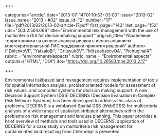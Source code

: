 +++

categories="article"
date="2013-07-14T01:10:53+03:00"
issue="2013-02"
issue_name="2013 - #02"
issue_id="2"
number="17"
file="pdf/2013/02/2013-02-article-17.pdf"
first_page="143"
last_page="152"
udc="503.2:504.064"
title="Environmental risk management with the use of multicriteria GIS for decisionmaking support"
original_title="Управление территориями на основе анализа рисков с использованием многокритериальной ГИС поддержки принятия решений"
authors=["DidenkoVI", "YatsaloBI", "GritsyukSV", "MirzeabasovOA", "PichuginaIA"]
rubric = "environmentalaspects"
rubric_name = "Environmental aspects"
outputs=["HTML", "DOI"]
doi="https://doi.org/10.26583/npe.2013.2.17"

+++

Environmental riskbased land management requires implementation of tools for spatial information analysis, problemoriented models for assessment of risk values, and computer systems for decision making support. A new Decision Support System (DSS) DECERNS (Decision Evaluation in Complex Risk Network Systems) has been developed to address this class of problems. DECERNS is a webbased Spatial DSS (WebSDSS) for multicriteria analysis of a wide range of spatiallydistributed alternatives within the problems on risk management and landuse planning. This paper provides a brief overview of methods and tools used in DECERNS; application of DECERNS for a case study on multicriteria risk management for contaminated land resulting from Chernobyl is presented.